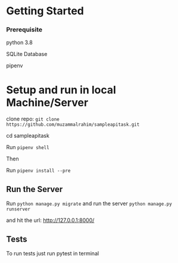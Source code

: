 # Getting Started


### Prerequisite

python 3.8 

SQLite Database

pipenv


# Setup and run in local Machine/Server

clone repo: `git clone https://github.com/muzammalrahim/sampleapitask.git`

cd sampleapitask

Run `pipenv shell`

Then 

Run `pipenv install --pre`



## Run the Server
Run `python manage.py migrate` and run the server `python manage.py runserver`

and hit the url: http://127.0.0.1:8000/


## Tests

To run tests just run pytest in terminal
